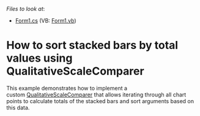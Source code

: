 <!-- default file list -->
*Files to look at*:

* [Form1.cs](./CS/Form1.cs) (VB: [Form1.vb](./VB/Form1.vb))
<!-- default file list end -->
# How to sort stacked bars by total values using QualitativeScaleComparer


This example demonstrates how to implement a custom <a href="https://documentation.devexpress.com/CoreLibraries/DevExpress.XtraCharts.AxisBase.QualitativeScaleComparer.property">QualitativeScaleComparer</a> that allows iterating through all chart points to calculate totals of the stacked bars and sort arguments based on this data. 

<br/>


